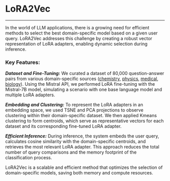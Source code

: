 # LoRA2Vec
---

In the world of LLM applications, there is a growing need for efficient methods to select the best domain-specific model based on a given user query. LoRA2Vec addresses this challenge by creating a robust vector representation of LoRA adapters, enabling dynamic selection during inference.

### Key Features:

***Dataset and Fine-Tuning:*** We curated a dataset of 80,000 question-answer pairs from various domain-specific sources ([chemistry](https://huggingface.co/datasets/camel-ai/chemistry), [physics](https://huggingface.co/datasets/camel-ai/physics
), [medical](https://huggingface.co/datasets/keivalya/MedQuad-MedicalQnADataset
), [biology](https://huggingface.co/datasets/camel-ai/biology
)). Using the Mistral API, we performed LoRA fine-tuning with the Mistral-7B model, simulating a scenario with one base language model and multiple LoRA adapters.

***Embedding and Clustering:*** To represent the LoRA adapters in an embedding space, we used TSNE and PCA projections to observe clustering within their domain-specific dataset. We then applied Kmeans clustering to form centroids, which serve as representative vectors for each dataset and its corresponding fine-tuned LoRA adapter.

***Efficient Inference:*** During inference, the system embeds the user query, calculates cosine similarity with the domain-specific centroids, and retrieves the most relevant LoRA adapter. This approach reduces the total number of query comparisons and the memory footprint of the classification process.

LoRA2Vec is a scalable and efficient method that optimizes the selection of domain-specific models, saving both memory and compute resources.
